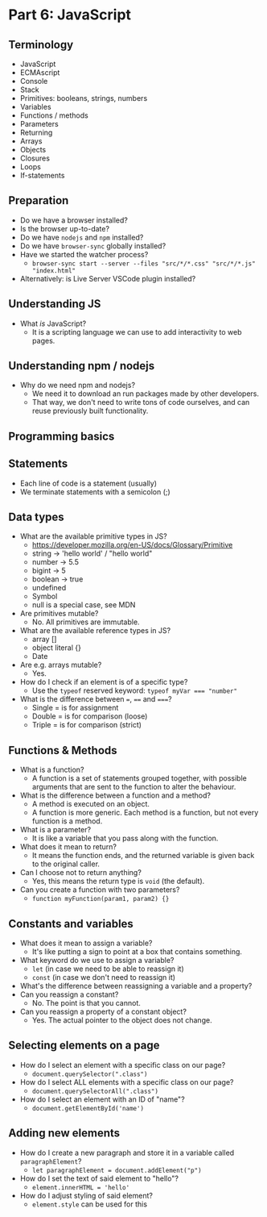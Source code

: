 # Part 6: JavaScript

## Terminology
- JavaScript
- ECMAscript
- Console
- Stack
- Primitives: booleans, strings, numbers
- Variables
- Functions / methods
- Parameters
- Returning
- Arrays
- Objects
- Closures
- Loops
- If-statements

## Preparation
* Do we have a browser installed?
* Is the browser up-to-date?
* Do we have `nodejs` and `npm` installed? 
* Do we have `browser-sync` globally installed?
* Have we started the watcher process?
    * `browser-sync start --server --files "src/*/*.css" "src/*/*.js" "index.html"`
* Alternatively: is Live Server VSCode plugin installed?

## Understanding JS
* What _is_ JavaScript? 
    - It is a scripting language we can use to add interactivity to web pages.

## Understanding npm / nodejs
* Why do we need npm and nodejs?
    - We need it to download an run packages made by other developers.
    - That way, we don't need to write tons of code ourselves, and can reuse previously built functionality.

## Programming basics

## Statements
* Each line of code is a statement (usually)
* We terminate statements with a semicolon (;)

## Data types
* What are the available primitive types in JS?
    - https://developer.mozilla.org/en-US/docs/Glossary/Primitive 
    - string -> 'hello world' / "hello world"
    - number -> 5.5
    - bigint -> 5
    - boolean -> true
    - undefined
    - Symbol
    - null is a special case, see MDN
* Are primitives mutable?
    - No. All primitives are immutable.
* What are the available reference types in JS?
    - array []
    - object literal {}
    - Date
* Are e.g. arrays mutable?
    - Yes.
* How do I check if an element is of a specific type?
    - Use the `typeof` reserved keyword: `typeof myVar === "number"` 
* What is the difference between `=`, `==`  and `===`?
    - Single = is for assignment
    - Double = is for comparison (loose)
    - Triple = is for comparison (strict)

## Functions & Methods
* What is a function?
    - A function is a set of statements grouped together,
     with possible arguments that are sent to the function to alter the behaviour.
* What is the difference between a function and a method?
    - A method is executed on an object.
    - A function is more generic. Each method is a function, but not every function is a method.
* What is a parameter?
    - It is like a variable that you pass along with the function.
* What does it mean to return?
    - It means the function ends, and the returned variable is given back to the original caller.
* Can I choose not to return anything?
    - Yes, this means the return type is `void` (the default).
* Can you create a function with two parameters?
    - `function myFunction(param1, param2) {}` 

## Constants and variables
* What does it mean to assign a variable?
    - It's like putting a sign to point at a box that contains something.
* What keyword do we use to assign a variable?
    - `let` (in case we need to be able to reassign it)
    - `const` (in case we don't need to reassign it) 
* What's the difference between reassigning a variable and a property?
* Can you reassign a constant?
    - No. The point is that you cannot.
* Can you reassign a property of a constant object?
    - Yes. The actual pointer to the object does not change.

## Selecting elements on a page
* How do I select an element with a specific class on our page?
    - `document.querySelector(".class")` 
* How do I select ALL elements with a specific class on our page?
    - `document.querySelectorAll(".class")`  
* How do I select an element with an ID of "name"?
    -  `document.getElementById('name')` 

## Adding new elements
* How do I create a new paragraph and store it in a variable called `paragraphElement`?
    -  `let paragraphElement = document.addElement("p")`
* How do I set the text of said element to "hello"?
    - `element.innerHTML = 'hello'`
* How do I adjust styling of said element?
    - `element.style` can be used for this 